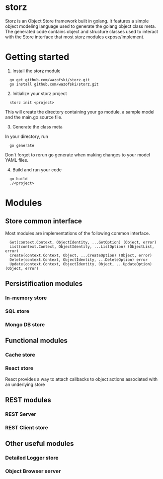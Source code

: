 # storz
Storz is an Object Store framework built in golang.
It features a simple object modeling language used to generate the golang object class meta.
The generated code contains object and structure classes used to interact with the Store 
interface that most storz modules expose/implement.


# Getting started

1. Install the storz module

```
  go get github.com/wazofski/storz.git
  go install github.com/wazofski/storz.git
```

2. Initialize your storz project

```
  storz init <project>
```

This will create the <project> directory containing your go module, a sample model and the main.go source file.

3. Generate the class meta

In your <project> directory, run

```
  go generate
```

Don't forget to rerun go generate when making changes to your model YAML files.
  
  
4. Build and run your code
```
  go build
  ./<project>
```

# Modules

## Store common interface

Most modules are implementations of the following common interface.
```
  Get(context.Context, ObjectIdentity, ...GetOption) (Object, error)
  List(context.Context, ObjectIdentity, ...ListOption) (ObjectList, error)
  Create(context.Context, Object, ...CreateOption) (Object, error)
  Delete(context.Context, ObjectIdentity, ...DeleteOption) error
  Update(context.Context, ObjectIdentity, Object, ...UpdateOption) (Object, error)
```


## Persistification modules
### In-memory store

### SQL store

### Mongo DB store
  
  
## Functional modules
### Cache store
### React store
React provides a way to attach callbacks to object actions associated with an underlying store

  
## REST modules
### REST Server
### REST Client store


  
## Other useful modules
### Detailed Logger store
### Object Browser server

  
